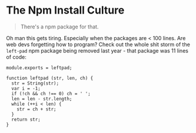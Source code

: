 # The Npm Install Culture

> There's a npm package for that.

Oh man this gets tiring. Especially when the packages are < 100 lines. Are web devs forgetting how to program? Check out the whole shit storm of the `left-pad` npm package being removed last year - that package was 11 lines of code:

```
module.exports = leftpad;

function leftpad (str, len, ch) {
  str = String(str);
  var i = -1;
  if (!ch && ch !== 0) ch = ' ';
  len = len - str.length;
  while (++i < len) {
    str = ch + str;
  }
  return str;
}
```

